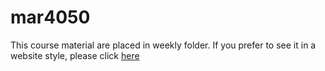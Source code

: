 # mar4050

This course material are placed in weekly folder. If you prefer to see it in a website style, please click [here](https://mikenguyen13.github.io/mar4050_F21/)
